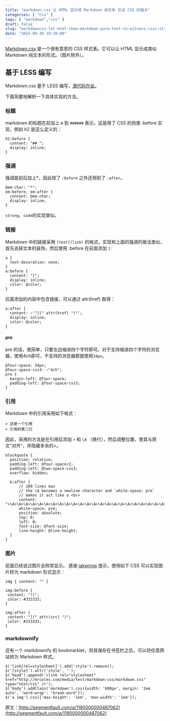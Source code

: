 ```yaml
---
title: "markdown.css 让 HTML 显示成 Markdown 纯文本 见证 CSS 的强大"
categories: [ "Css" ]
tags: [ "markdown","css" ]
draft: false
slug: "markdowncss-let-html-show-markdown-pure-text-to-witness-csss-strong"
date: "2015-09-30 19:30:00"
---
```


[Markdown.css](http://mrcoles.com/demo/markdown-css/) 是一个很有意思的 CSS 样式表。它可以让 HTML 显示成类似 Markdown 纯文本的形式。（图片除外）。

## 基于 LESS 编写

Markdown.css 基于 LESS 编写，[源代码在此](https://github.com/mrcoles/markdown-css/blob/master/markdown.less)。

下面简要地解析一下具体实现的方法。

### 标题


<!--more-->


markdown 的标题在前加上 `#` 到 `######` 表示。这是用了 CSS 的伪类 :before 实现，例如 h2 是这么定义的：

    h2:before {
      content: "## ";
      display: inline;
    }

### 强调
强调是前后加上*，因此除了 `:before` 之外还用到了 `:after`。

    @em-char: "*";
    em:before, em:after {
      content: @em-char;
      display: inline;
    }

`strong`、`code`的实现类似。

### 链接

Markdown 中的链接采用 `[text](link)` 的格式，实现和上面的强调的做法类似，首先去掉文本的装饰，然后使用 :before 在前面添加 `[`:

    a {
      text-decoration: none;
    }
    a:before {
      content: "[";
      display: inline;
      color: @color;
    }

后面添加的内容中包含链接，可以通过 attr(href) 取得：

    a:after {
      content: ~'"](" attr(href) ")"';
      display: inline;
      color: @color;
    }

#### pre

pre 的话，很简单，只要左边缩进四个字符即可。对于支持缩进四个字符的浏览器，使用4ch即可，不支持的浏览器那就使用`34px`。

    @four-space: 34px;
    @four-space-css3: ~"4ch"; 
    pre {
      margin-left: @four-space;
      padding-left: @four-space-css3;
    }

### 引用

Markdown 中的引用采用如下格式：

    > 这是一个引用
    > 引用的第二行

因此，采用的方法是在引用后添加 `>` 和 `\A` （换行），然后调整位置，使其与原文“对齐”，并隐藏多余的>。

    blockquote {
      position: relative;
      padding-left: @four-space/2;
      padding-left: @two-space-css3;
      overflow: hidden;
    
      &:after {
          // 100 lines max
          // the \A becomes a newline character and `white-space: pre`
          // makes it act like a <br>
          content: ">\A>\A>\A>\A>\A>\A>\A>\A>\A>\A>\A>\A>\A>\A>\A>\A>\A>\A>\A>\A>\A>\A>\A>\A>\A>\A>\A>\A>\A>\A>\A>\A>\A>\A>\A>\A>\A>\A>\A>\A>\A>\A>\A>\A>\A>\A>\A>\A>\A>\A>\A>\A>\A>\A>\A>\A>\A>\A>\A>\A>\A>\A>\A>\A>\A>\A>\A>\A>\A>\A>\A>\A>\A>\A>\A>\A>\A>\A>\A>\A>\A>\A>\A>\A>\A>\A>\A>\A>\A>\A>\A>\A>\A>\A>\A>\A>\A>\A>\A>";
          white-space: pre;
          position: absolute;
          top: 0;
          left: 0;
          font-size: @font-size;
          line-height: @line-height;
      }
    }

### 图片

前面已经说过图片会照常显示。 感谢 [jakwings](http://blog.likelikeslike.com/) 提示，使用如下 CSS 可以实现图片转为 markdown 形式显示：

    img { content: "" } 
    
    img:before {
     content: "![";
     color: #333333;
    }
    
    img:after {
     content: "](" attr(src) ")";
     color: #333333;
    }

### markdownify

还有一个 markdownify 的 bookmarklet，将其保存在书签栏之后，可以将任意网站转为 Markdown 样式。

    $('link[rel=stylesheet]').add('style').remove();
    $('[style]').attr('style', '');
    $('head').append('<link rel="stylesheet" href="http://mrcoles.com/media/test/markdown-css/markdown.css" type="text/css" />');
    $('body').addClass('markdown').css({width: '600px', margin: '2em auto', 'word-wrap': 'break-word'});
    $('a img').css({'max-height': '1em', 'max-width': '1em'});

原文：[http://segmentfault.com/a/1190000000487062](http://segmentfault.com/a/1190000000487062)